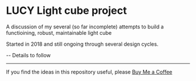 # LUCY Light cube project

A discussion of my several (so far incomplete) attempts to build a functioining, robust, maintainable light cube

Started in 2018 and still ongoing through several design cycles. 

-- Details to follow


---
If you find the ideas in this repository useful, please [Buy Me a Coffee](https://buymeacoffee.com/andysymons)
